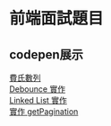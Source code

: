 # 前端面試題目

## codepen展示

  [費氏數列](https://codepen.io/harry-TW/pen/KKqrJxa)<br/>
  [Debounce 實作](https://codepen.io/harry-TW/pen/KKqrJxa)<br/>
  [Linked List 實作](https://codepen.io/harry-TW/pen/gORqWMj)<br/>
  [實作 getPagination](https://codepen.io/harry-TW/pen/ZEywXzE)<br/>
